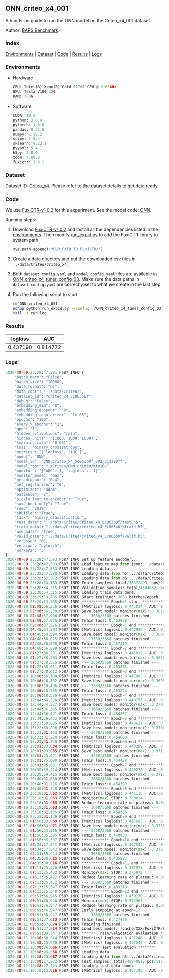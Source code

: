 ## ONN_criteo_x4_001

A hands-on guide to run the ONN model on the Criteo_x4_001 dataset.

Author: [BARS Benchmark](https://github.com/reczoo/BARS/blob/main/CITATION)

### Index
[Environments](#Environments) | [Dataset](#Dataset) | [Code](#Code) | [Results](#Results) | [Logs](#Logs)

### Environments
+ Hardware

  ```python
  CPU: Intel(R) Xeon(R) Gold 6278C CPU @ 2.60GHz
  GPU: Tesla V100 32G
  RAM: 755G

  ```

+ Software

  ```python
  CUDA: 10.2
  python: 3.6.4
  pytorch: 1.0.0
  pandas: 0.22.0
  numpy: 1.19.2
  scipy: 1.5.4
  sklearn: 0.22.1
  pyyaml: 5.4.1
  h5py: 2.8.0
  tqdm: 4.60.0
  fuxictr: 1.0.2
  ```

### Dataset
Dataset ID: [Criteo_x4](https://github.com/reczoo/Datasets/tree/main/Criteo/Criteo_x4). Please refer to the dataset details to get data ready.

### Code

We use [FuxiCTR-v1.0.2](https://github.com/reczoo/FuxiCTR/tree/v1.0.2) for this experiment. See the model code: [ONN](https://github.com/reczoo/FuxiCTR/blob/v1.0.2/fuxictr/pytorch/models/ONN.py).

Running steps:

1. Download [FuxiCTR-v1.0.2](https://github.com/reczoo/FuxiCTR/archive/refs/tags/v1.0.2.zip) and install all the dependencies listed in the [environments](#environments). Then modify [run_expid.py](./run_expid.py#L5) to add the FuxiCTR library to system path
    
    ```python
    sys.path.append('YOUR_PATH_TO_FuxiCTR/')
    ```

2. Create a data directory and put the downloaded csv files in `../data/Criteo/Criteo_x4`.

3. Both `dataset_config.yaml` and `model_config.yaml` files are available in [ONN_criteo_x4_tuner_config_03](./ONN_criteo_x4_tuner_config_03). Make sure the data paths in `dataset_config.yaml` are correctly set to what we create in the last step.

4. Run the following script to start.

    ```bash
    cd ONN_criteo_x4_001
    nohup python run_expid.py --config ./ONN_criteo_x4_tuner_config_03 --expid ONN_criteo_x4_002_e3541fe7 --gpu 0 > run.log &
    tail -f run.log
    ```

### Results

| logloss | AUC  |
|:--------------------:|:--------------------:|
| 0.437190 | 0.814772  |


### Logs
```python
2020-08-09 23:28:47,581 P587 INFO {
    "batch_norm": "False",
    "batch_size": "10000",
    "data_format": "h5",
    "data_root": "../data/Criteo/",
    "dataset_id": "criteo_x4_5c863b0f",
    "debug": "False",
    "embedding_dim": "8",
    "embedding_dropout": "0",
    "embedding_regularizer": "1e-05",
    "epochs": "100",
    "every_x_epochs": "1",
    "gpu": "1",
    "hidden_activations": "relu",
    "hidden_units": "[1000, 1000, 1000]",
    "learning_rate": "0.001",
    "loss": "binary_crossentropy",
    "metrics": "['logloss', 'AUC']",
    "model": "ONN",
    "model_id": "ONN_criteo_x4_5c863b0f_002_313a90ff",
    "model_root": "./Criteo/ONN_criteo/min10/",
    "monitor": "{'AUC': 1, 'logloss': -1}",
    "monitor_mode": "max",
    "net_dropout": "0.4",
    "net_regularizer": "0",
    "optimizer": "adam",
    "patience": "2",
    "pickle_feature_encoder": "True",
    "save_best_only": "True",
    "seed": "2019",
    "shuffle": "True",
    "task": "binary_classification",
    "test_data": "../data/Criteo/criteo_x4_5c863b0f/test.h5",
    "train_data": "../data/Criteo/criteo_x4_5c863b0f/train.h5",
    "use_hdf5": "True",
    "valid_data": "../data/Criteo/criteo_x4_5c863b0f/valid.h5",
    "verbose": "0",
    "version": "pytorch",
    "workers": "3"
}
2020-08-09 23:28:47,583 P587 INFO Set up feature encoder...
2020-08-09 23:28:47,583 P587 INFO Load feature_map from json: ../data/Criteo/criteo_x4_5c863b0f/feature_map.json
2020-08-09 23:28:47,583 P587 INFO Loading data...
2020-08-09 23:28:47,588 P587 INFO Loading data from h5: ../data/Criteo/criteo_x4_5c863b0f/train.h5
2020-08-09 23:28:52,372 P587 INFO Loading data from h5: ../data/Criteo/criteo_x4_5c863b0f/valid.h5
2020-08-09 23:28:54,189 P587 INFO Train samples: total/36672493, pos/9396350, neg/27276143, ratio/25.62%
2020-08-09 23:28:54,315 P587 INFO Validation samples: total/4584062, pos/1174544, neg/3409518, ratio/25.62%
2020-08-09 23:28:54,315 P587 INFO Loading train data done.
2020-08-09 23:29:13,705 P587 INFO Start training: 3668 batches/epoch
2020-08-09 23:29:13,705 P587 INFO ************ Epoch=1 start ************
2020-08-10 02:08:56,236 P587 INFO [Metrics] logloss: 0.445034 - AUC: 0.806660
2020-08-10 02:08:56,238 P587 INFO Save best model: monitor(max): 0.361626
2020-08-10 02:08:57,906 P587 INFO --- 3668/3668 batches finished ---
2020-08-10 02:08:57,976 P587 INFO Train loss: 0.462868
2020-08-10 02:08:57,976 P587 INFO ************ Epoch=1 end ************
2020-08-10 04:48:54,593 P587 INFO [Metrics] logloss: 0.442922 - AUC: 0.808947
2020-08-10 04:48:54,594 P587 INFO Save best model: monitor(max): 0.366025
2020-08-10 04:48:56,825 P587 INFO --- 3668/3668 batches finished ---
2020-08-10 04:48:56,898 P587 INFO Train loss: 0.457419
2020-08-10 04:48:56,899 P587 INFO ************ Epoch=2 end ************
2020-08-10 07:27:36,201 P587 INFO [Metrics] logloss: 0.441819 - AUC: 0.809854
2020-08-10 07:27:36,203 P587 INFO Save best model: monitor(max): 0.368035
2020-08-10 07:27:38,525 P587 INFO --- 3668/3668 batches finished ---
2020-08-10 07:27:38,611 P587 INFO Train loss: 0.455875
2020-08-10 07:27:38,612 P587 INFO ************ Epoch=3 end ************
2020-08-10 10:06:16,180 P587 INFO [Metrics] logloss: 0.441085 - AUC: 0.810665
2020-08-10 10:06:16,182 P587 INFO Save best model: monitor(max): 0.369580
2020-08-10 10:06:18,496 P587 INFO --- 3668/3668 batches finished ---
2020-08-10 10:06:18,585 P587 INFO Train loss: 0.455244
2020-08-10 10:06:18,586 P587 INFO ************ Epoch=4 end ************
2020-08-10 12:44:34,226 P587 INFO [Metrics] logloss: 0.440756 - AUC: 0.811154
2020-08-10 12:44:34,227 P587 INFO Save best model: monitor(max): 0.370398
2020-08-10 12:44:36,355 P587 INFO --- 3668/3668 batches finished ---
2020-08-10 12:44:36,421 P587 INFO Train loss: 0.454807
2020-08-10 12:44:36,422 P587 INFO ************ Epoch=5 end ************
2020-08-10 15:22:58,895 P587 INFO [Metrics] logloss: 0.440627 - AUC: 0.811255
2020-08-10 15:22:58,896 P587 INFO Save best model: monitor(max): 0.370628
2020-08-10 15:23:01,163 P587 INFO --- 3668/3668 batches finished ---
2020-08-10 15:23:01,228 P587 INFO Train loss: 0.454600
2020-08-10 15:23:01,230 P587 INFO ************ Epoch=6 end ************
2020-08-10 18:01:23,084 P587 INFO [Metrics] logloss: 0.440299 - AUC: 0.811419
2020-08-10 18:01:23,085 P587 INFO Save best model: monitor(max): 0.371120
2020-08-10 18:01:25,621 P587 INFO --- 3668/3668 batches finished ---
2020-08-10 18:01:25,690 P587 INFO Train loss: 0.454488
2020-08-10 18:01:25,691 P587 INFO ************ Epoch=7 end ************
2020-08-10 20:39:59,414 P587 INFO [Metrics] logloss: 0.440278 - AUC: 0.811594
2020-08-10 20:39:59,415 P587 INFO Save best model: monitor(max): 0.371317
2020-08-10 20:40:01,660 P587 INFO --- 3668/3668 batches finished ---
2020-08-10 20:40:01,726 P587 INFO Train loss: 0.454390
2020-08-10 20:40:01,728 P587 INFO ************ Epoch=8 end ************
2020-08-10 23:18:01,062 P587 INFO [Metrics] logloss: 0.441116 - AUC: 0.811730
2020-08-10 23:18:01,063 P587 INFO Monitor(max) STOP: 0.370614 !
2020-08-10 23:18:01,063 P587 INFO Reduce learning rate on plateau: 0.000100
2020-08-10 23:18:01,063 P587 INFO --- 3668/3668 batches finished ---
2020-08-10 23:18:01,135 P587 INFO Train loss: 0.454356
2020-08-10 23:18:01,136 P587 INFO ************ Epoch=9 end ************
2020-08-11 01:56:33,069 P587 INFO [Metrics] logloss: 0.437683 - AUC: 0.814184
2020-08-11 01:56:33,071 P587 INFO Save best model: monitor(max): 0.376501
2020-08-11 01:56:35,316 P587 INFO --- 3668/3668 batches finished ---
2020-08-11 01:56:35,385 P587 INFO Train loss: 0.440933
2020-08-11 01:56:35,387 P587 INFO ************ Epoch=10 end ************
2020-08-11 04:34:57,841 P587 INFO [Metrics] logloss: 0.437544 - AUC: 0.814328
2020-08-11 04:34:57,842 P587 INFO Save best model: monitor(max): 0.376785
2020-08-11 04:34:59,944 P587 INFO --- 3668/3668 batches finished ---
2020-08-11 04:35:00,015 P587 INFO Train loss: 0.435983
2020-08-11 04:35:00,016 P587 INFO ************ Epoch=11 end ************
2020-08-11 07:13:25,470 P587 INFO [Metrics] logloss: 0.437974 - AUC: 0.813953
2020-08-11 07:13:25,472 P587 INFO Monitor(max) STOP: 0.375979 !
2020-08-11 07:13:25,472 P587 INFO Reduce learning rate on plateau: 0.000010
2020-08-11 07:13:25,472 P587 INFO --- 3668/3668 batches finished ---
2020-08-11 07:13:25,547 P587 INFO Train loss: 0.433218
2020-08-11 07:13:25,548 P587 INFO ************ Epoch=12 end ************
2020-08-11 09:51:36,945 P587 INFO [Metrics] logloss: 0.439130 - AUC: 0.813035
2020-08-11 09:51:36,946 P587 INFO Monitor(max) STOP: 0.373905 !
2020-08-11 09:51:36,947 P587 INFO Reduce learning rate on plateau: 0.000001
2020-08-11 09:51:36,947 P587 INFO Early stopping at epoch=13
2020-08-11 09:51:36,947 P587 INFO --- 3668/3668 batches finished ---
2020-08-11 09:51:37,023 P587 INFO Train loss: 0.427436
2020-08-11 09:51:37,024 P587 INFO Training finished.
2020-08-11 09:51:37,024 P587 INFO Load best model: /cache/XXX/FuxiCTR/benchmarks/Criteo/ONN_criteo/min10/criteo_x4_5c863b0f/ONN_criteo_x4_5c863b0f_002_313a90ff_model.ckpt
2020-08-11 09:51:39,747 P587 INFO ****** Train/validation evaluation ******
2020-08-11 10:06:38,544 P587 INFO [Metrics] logloss: 0.421248 - AUC: 0.832009
2020-08-11 10:08:25,990 P587 INFO [Metrics] logloss: 0.437544 - AUC: 0.814328
2020-08-11 10:08:26,066 P587 INFO ******** Test evaluation ********
2020-08-11 10:08:26,066 P587 INFO Loading data...
2020-08-11 10:08:26,067 P587 INFO Loading data from h5: ../data/Criteo/criteo_x4_5c863b0f/test.h5
2020-08-11 10:08:27,222 P587 INFO Test samples: total/4584062, pos/1174544, neg/3409518, ratio/25.62%
2020-08-11 10:08:27,223 P587 INFO Loading test data done.
2020-08-11 10:10:15,026 P587 INFO [Metrics] logloss: 0.437190 - AUC: 0.814772

```
